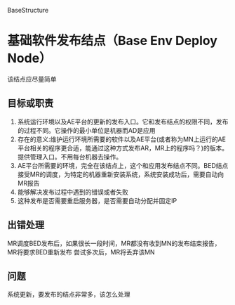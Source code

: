 BaseStructure
# 基础软件发布结点（Base Env Deploy Node） #
该结点应尽量简单
## 目标或职责 ##

  1. 系统运行环境以及AE平台的更新的发布入口。它和发布结点的权限不同，发布的过程不同。它操作的最小单位是机器而AD是应用
  1. 存在的意义:维护运行环境所需要的软件以及AE平台(或者称为MN上运行的AE平台相关的程序更合适，能通过这种方式发布AR，MR上的程序吗？)的版本。提供管理入口。不用每台机器去操作。
  1. AE平台所需要的环境，完全在该结点上，这个和应用发布结点不同。BED结点接受MR的调度，为特定的机器重新安装系统，系统安装成功后，需要自动向MR报告
  1. 能够解决发布过程中遇到的错误或者失败
  1. 这种发布是否需要重启服务器，是否需要自动分配并固定IP


## 出错处理 ##
MR调度BED发布后，如果很长一段时间，MR都没有收到MN的发布结束报告，MR将要求BED重新发布
尝试多次后，MR将丢弃该MN

## 问题 ##
系统更新，要发布的结点非常多，该怎么处理